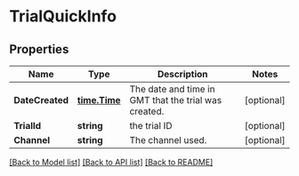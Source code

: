 # TrialQuickInfo

## Properties

Name | Type | Description | Notes
------------ | ------------- | ------------- | -------------
**DateCreated** | [**time.Time**](time.Time.md) | The date and time in GMT that the trial was created.  |[optional] 
**TrialId** | **string** | the trial ID |[optional] 
**Channel** | **string** | The channel used. |[optional] 

[[Back to Model list]](../README.md#documentation-for-models) [[Back to API list]](../README.md#documentation-for-api-endpoints) [[Back to README]](../README.md)



